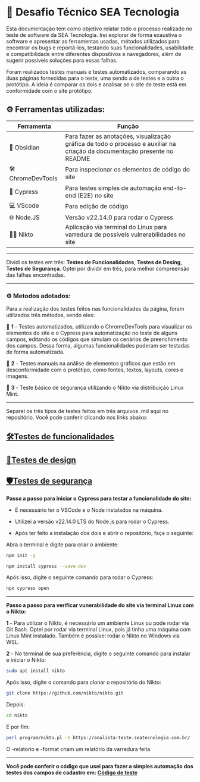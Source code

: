 # 👾 Desafio Técnico SEA Tecnologia

Esta documentação tem como objetivo relatar todo o processo realizado no teste de software da SEA Tecnologia. Irei explorar de forma exaustiva o software e apresentar as ferramentas usadas, métodos utilizados para encontrar os bugs e reportá-los, testando suas funcionalidades, usabilidade e compatibilidade entre diferentes dispositivos e navegadores, além de sugerir possíveis soluções para essas falhas.

Foram realizados testes manuais e testes automatizados, comparando as duas páginas fornecidas para o teste, uma sendo a de testes e a outra o protótipo. A ideia é comparar os dois e analisar se o site de teste está em conformidade com o site protótipo.

## ⚙️ Ferramentas utilizadas:

| Ferramenta       | Função                            |
|------------------|-----------------------------------|
| 📝 Obsidian    | Para fazer as anotações, visualização gráfica de todo o processo e auxiliar na criação da documentação presente no README     |
| 🛠️ ChromeDevTools    | Para inspecionar os elementos de código do site     |
| 🧪 Cypress     | Para testes simples de automação end-to-end (E2E) no site        |
| 💻 VScode    | Para edição de código     |
| 🌐 Node.JS    | Versão v22.14.0 para rodar o Cypress    |
| 🕵️‍♂️ Nikto         | Aplicação via terminal do Linux para varredura de possíveis vulnerabilidades no site |

---

Dividi os testes em três: **Testes de Funcionalidades**, **Testes de Desing**, **Testes de Segurança**. Optei por dividir em três, para melhor compreensão das falhas encontradas.

---

### ⚙️ Metodos adotados:

Para a realização dos testes feitos nas funcionalidades da página, foram utilizados três métodos, sendo eles:

🔴 **1** - Testes automatizados, utilizando o ChromeDevTools para visualizar os elementos do site e o Cypress para automatização no teste de alguns campos, editando os códigos que simulam os cenários de preenchimento dos campos. Dessa forma, algumas funcionalidades puderam ser testadas de forma automatizada.

🔴 **2** - Testes manuais na análise de elementos gráficos que estão em desconformidade com o protótipo, como fontes, textos, layouts, cores e imagens.

🔴 **3** - Teste básico de segurança utilizando o Nikto via distribuição Linux Mint.

---

Separei os três tipos de testes feitos em três arquivos .md aqui no repositório. Você pode conferir clicando nos links abaixo:

## [🛠️Testes de funcionalidades](TestesFunc.md)

## [🎨Testes de design](TestesDesign.md)

## [🛡️Testes de segurança](TestesSeguran.md)

**Passo a passo para iniciar o Cypress para testar a funcionalidade do site:**

- É necessário ter o VSCode e o Node instalados na máquina.

- Utilizei a versão v22.14.0 LTS do Node.js para rodar o Cypress.

- Após ter feito a instalação dos dois e abrir o repositório, faça o seguinte:

Abra o terminal e digite para criar o ambiente:

```bash
npm init -y
```

```bash
npm install cypress --save-dev
```

Após isso, digite o seguinte comando para rodar o Cypress:

```bash
npx cypress open
```

---

**Passo a passo para verificar vunerabilidade do site via terminal Linux com o Nikto:**

**1** - Para utilizar o Nikto, é necessário um ambiente Linux ou pode rodar via Git Bash. Optei por rodar via terminal Linux, pois já tinha uma máquina com Linux Mint instalado. Também é possível rodar o Nikto no Windows via WSL.

**2** - No terminal de sua preferência, digite o seguinte comando para instalar e iniciar o Nikto:

```bash
sudo apt install nikto
```
Após isso, digite o comando para clonar o repositório do Nikto:

```bash
git clone https://github.com/nikto/nikto.git
```

Depois:

```bash
cd nikto
```

E por fim:

```bash
perl program/nikto.pl -h https://analista-teste.seatecnologia.com.br/ -o relatorio.html -Format html
```

O -relatorio e -format criam um relatório da varredura feita.

---

**Você pode conferir o código que usei para fazer a simples automação dos testes dos campos de cadastro em: [Código de teste](cypress/e2e/teste-funcionalidades.cy.js)**
